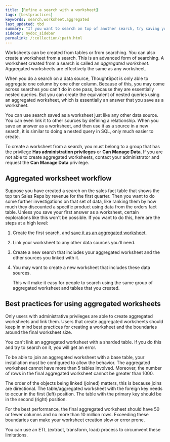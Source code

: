 ```yaml
---
title: [Refine a search with a worksheet]
tags: [bestpractices]
keywords: search,worksheet,aggregated
last_updated: tbd
summary: "If you want to search on top of another search, try saving your search as a worksheet. Then, you can use the saved worksheet as a data source for a new search."
sidebar: mydoc_sidebar
permalink: /:collection/:path.html
---
```

Worksheets can be created from tables or from searching. You can also create a
worksheet from a search. This is an advanced form of searching. A worksheet
created from a search is called an _aggregated worksheet_. Aggregated worksheets
are effectively the same as any worksheet.

When you do a search on a data source, ThoughtSpot is only able to aggregate one
column by one other column. Because of this, you may come across searches you
can't do in one pass, because they are essentially nested queries. But you can
create the equivalent of nested queries using an aggregated worksheet, which is
essentially an answer that you save as a worksheet.

You can use search saved as a worksheet just like any other data source. You
can even link it to other sources by defining a relationship. When you save an
answer as a worksheet, and then use it as a source in a new search, it is
similar to doing a nested query in SQL, only much easier to create.

To create a worksheet from a search, you must belong to a group that has the
privilege **Has administration privileges** or **Can Manage Data**. If you are
not able to create aggregated worksheets, contact your administrator and request
the **Can Manage Data** privilege.

## Aggregated worksheet workflow

Suppose you have created a search on the sales fact table that shows the top ten
Sales Reps by revenue for the first quarter. Then you want to do some further
investigations on that set of data, like ranking them by how much they
discounted a specific product using data from the orders fact table. Unless you
save your first answer as a worksheet, certain explorations like this won't be
possible. If you want to do this, here are the steps at a high level:

1. Create the first search, and [save it as an aggregated worksheet](create-aggregated-worksheet.html#).
2. Link your worksheet to any other data sources you'll need.
3. Create a new search that includes your aggregated worksheet and the other sources you linked with it.
4. You may want to create a new worksheet that includes these data sources.

    This will make it easy for people to search using the same group of
    aggregated worksheet and tables that you created.

## Best practices for using aggregated worksheets

Only users with administrative privileges are able to create aggregated
worksheets and link them. Users that create aggregated worksheets should keep in
mind best practices for creating a worksheet and the boundaries around the final
worksheet size.

You can't link an aggregated worksheet with a sharded table. If you do this and
try to search on it, you will get an error.

To be able to join an aggregated worksheet with a base table, your installation
must be configured to allow the behavior. The aggregated worksheet cannot have
more than 5 tables involved. Moreover, the number of rows in the final
aggregated worksheet cannot be greater than 1000.

The order of the objects being linked (joined) matters, this is because joins are
directional. The table/aggregated worksheet with the foreign key needs to occur
in the first (left) position. The table with the primary key should be in the
second (right) position.

For the best performance, the final aggregated worksheet should have 50 or fewer
columns and no more than 10 million rows. Exceeding these boundaries can make
your worksheet creation slow or error prone.

You can use an ETL (extract, transform, load) process to circumvent these
limitations.
